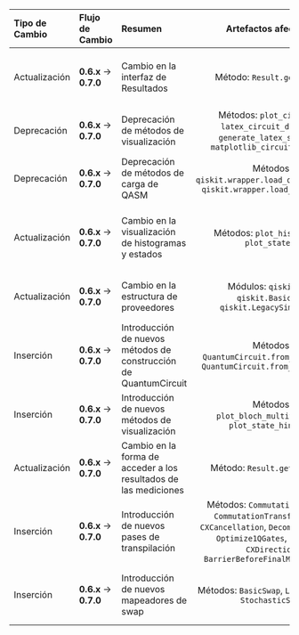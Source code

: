 | Tipo de Cambio | Flujo de Cambio | Resumen | Artefactos afectados | Código Pre-Migración | Código Post-Migración | Dificultad | Impacto SE/QSE | Referencias |
| :------------- | :-------------- | :------ | :------------------: | :------------------- | :-------------------- | :--------: | :------------: | :---------- |
| Actualización | **0.6.x** → **0.7.0** | Cambio en la interfaz de Resultados | Método: `Result.get_data()` | `result.get_data()['unitary']` | `result.data()['unitary']` | **Baja** _(sólo renombrado de método)_ | **SE** _(afecta a la manipulación de resultados)_ | [Release Notes](https://docs.quantum.ibm.com/api/qiskit/release-notes/0.7.0) |
| Deprecación | **0.6.x** → **0.7.0** | Deprecación de métodos de visualización | Métodos: `plot_circuit()`, `latex_circuit_drawer()`, `generate_latex_source()`, `matplotlib_circuit_drawer()` | `plot_circuit(circuit)` | `circuit_drawer(circuit)` | **Baja** _(sólo cambio de método)_ | **SE** _(afecta a la visualización de circuitos)_ | [Release Notes](https://docs.quantum.ibm.com/api/qiskit/release-notes/0.7.0) |
| Deprecación | **0.6.x** → **0.7.0** | Deprecación de métodos de carga de QASM | Métodos: `qiskit.wrapper.load_qasm_string()`, `qiskit.wrapper.load_qasm_file()` | `qiskit.wrapper.load_qasm_string(qasm)` | `QuantumCircuit.from_qasm_str(qasm)` | **Baja** _(sólo cambio de método)_ | **SE** _(afecta a la carga de circuitos desde QASM)_ | [Release Notes](https://docs.quantum.ibm.com/api/qiskit/release-notes/0.7.0) |
| Actualización | **0.6.x** → **0.7.0** | Cambio en la visualización de histogramas y estados | Métodos: `plot_histogram()`, `plot_state()` | `plot_histogram(counts)` | `plot_histogram(counts).show()` | **Baja** _(requiere llamada adicional a `.show()`)_ | **SE** _(afecta a la visualización de histogramas y estados)_ | [Release Notes](https://docs.quantum.ibm.com/api/qiskit/release-notes/0.7.0) |
| Actualización | **0.6.x** → **0.7.0** | Cambio en la estructura de proveedores | Módulos: `qiskit.Aer`, `qiskit.BasicAer`, `qiskit.LegacySimulators` | `qiskit.Aer` | `qiskit.BasicAer` o `qiskit.LegacySimulators` | **Moderada** _(requiere cambio de módulo)_ | **SE** _(afecta a la selección de backends)_ | [Release Notes](https://docs.quantum.ibm.com/api/qiskit/release-notes/0.7.0) |
| Inserción | **0.6.x** → **0.7.0** | Introducción de nuevos métodos de construcción de QuantumCircuit | Métodos: `QuantumCircuit.from_qasm_str()`, `QuantumCircuit.from_qasm_file()` |  | `QuantumCircuit.from_qasm_str(qasm)` | **Nula** _(nueva funcionalidad)_ | **SE** _(permite la creación de circuitos desde QASM)_ | [Release Notes](https://docs.quantum.ibm.com/api/qiskit/release-notes/0.7.0) |
| Inserción | **0.6.x** → **0.7.0** | Introducción de nuevos métodos de visualización | Métodos: `plot_bloch_multivector()`, `plot_state_hinton()` |  | `plot_bloch_multivector(state)` | **Nula** _(nueva funcionalidad)_ | **SE** _(permite nuevas formas de visualización)_ | [Release Notes](https://docs.quantum.ibm.com/api/qiskit/release-notes/0.7.0) |
| Actualización | **0.6.x** → **0.7.0** | Cambio en la forma de acceder a los resultados de las mediciones | Método: `Result.get_memory()` | `result.get_data()['memory']` | `result.get_memory()` | **Baja** _(sólo cambio de método)_ | **SE** _(afecta a la obtención de resultados de mediciones)_ | [Release Notes](https://docs.quantum.ibm.com/api/qiskit/release-notes/0.7.0) |
| Inserción | **0.6.x** → **0.7.0** | Introducción de nuevos pases de transpilación | Métodos: `CommutationAnalysis`, `CommutationTransformation`, `CXCancellation`, `Decompose`, `Unroll`, `Optimize1QGates`, `CheckMap`, `CXDirection`, `BarrierBeforeFinalMeasurements` |  | `transpile(circuit, passes=[CommutationAnalysis, CommutationTransformation, CXCancellation])` | **Nula** _(nueva funcionalidad)_ | **QSE** _(permite nuevas formas de transpilación)_ | [Release Notes](https://docs.quantum.ibm.com/api/qiskit/release-notes/0.7.0) |
| Inserción | **0.6.x** → **0.7.0** | Introducción de nuevos mapeadores de swap | Métodos: `BasicSwap`, `LookaheadSwap`, `StochasticSwap` |  | `transpile(circuit, passes=[BasicSwap, LookaheadSwap, StochasticSwap])` | **Nula** _(nueva funcionalidad)_ | **QSE** _(permite nuevas formas de mapeo de swap)_ | [Release Notes](https://docs.quantum.ibm.com/api/qiskit/release-notes/0.7.0) |